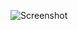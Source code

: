 ![Screenshot](./images/Screenshot%202025-01-28%20at%2001.12.08.png "Rock Paper Scissors Game Screenshot")
